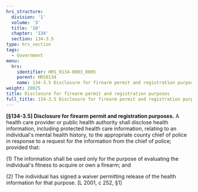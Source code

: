 ```yaml
---
hrs_structure:
  division: '1'
  volume: '3'
  title: '10'
  chapter: '134'
  section: 134-3.5
type: hrs_section
tags:
  - Government
menu:
  hrs:
    identifier: HRS_0134-0003_0005
    parent: HRS0134
    name: 134-3.5 Disclosure for firearm permit and registration purposes
weight: 28025
title: Disclosure for firearm permit and registration purposes
full_title: 134-3.5 Disclosure for firearm permit and registration purposes
---
```

**[§134-3.5] Disclosure for firearm permit and registration purposes.** A health care provider or public health authority shall disclose health information, including protected health care information, relating to an individual's mental health history, to the appropriate county chief of police in response to a request for the information from the chief of police; provided that:

(1) The information shall be used only for the purpose of evaluating the individual's fitness to acquire or own a firearm; and

(2) The individual has signed a waiver permitting release of the health information for that purpose. [L 2001, c 252, §1]